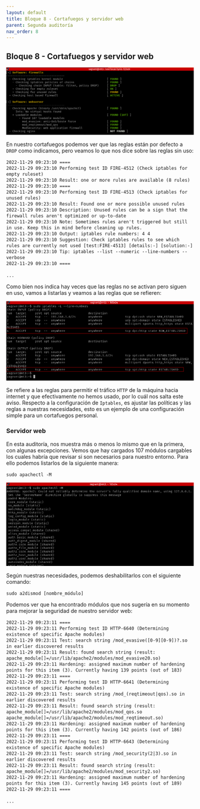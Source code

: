 ```yaml
---
layout: default
title: Bloque 8 - Cortafuegos y servidor web
parent: Segunda auditoría
nav_order: 8
---
```


## Bloque 8 - Cortafuegos y servidor web

<img src="https://raw.githubusercontent.com/crivmar/crivmar-lynis.github.io/main/assets/images/66.png"/>

En nuestro cortafuegos podemos ver que las reglas están por defecto a `DROP` como indicamos, pero veamos lo que nos dice sobre las reglas sin uso:

~~~
2022-11-29 09:23:10 ====
2022-11-29 09:23:10 Performing test ID FIRE-4512 (Check iptables for empty ruleset)
2022-11-29 09:23:10 Result: one or more rules are available (8 rules)
2022-11-29 09:23:10 ====
2022-11-29 09:23:10 Performing test ID FIRE-4513 (Check iptables for unused rules)
2022-11-29 09:23:10 Result: Found one or more possible unused rules
2022-11-29 09:23:10 Description: Unused rules can be a sign that the firewall rules aren't optimized or up-to-date
2022-11-29 09:23:10 Note: Sometimes rules aren't triggered but still in use. Keep this in mind before cleaning up rules.
2022-11-29 09:23:10 Output: iptables rule numbers: 4 4
2022-11-29 09:23:10 Suggestion: Check iptables rules to see which rules are currently not used [test:FIRE-4513] [details:-] [solution:-]
2022-11-29 09:23:10 Tip: iptables --list --numeric --line-numbers --verbose
2022-11-29 09:23:10 ====

...
~~~

Como bien nos indica hay veces que las reglas no se activan pero siguen en uso, vamos a listarlas y veamos a las reglas que se refieren:

<img src="https://raw.githubusercontent.com/crivmar/crivmar-lynis.github.io/main/assets/images/67.png"/>

Se refiere a las reglas para permitir el tráfico `HTTP` de la máquina hacia internet y que efectivamente no hemos usado, por lo cuál nos salta este aviso. Respecto a la configuración de `Iptables`, es ajustar las políticas y las reglas a nuestras necesidades, esto es un ejemplo de una configuración simple para un cortafuegos personal.

### Servidor web

En esta auditoría, nos muestra más o menos lo mismo que en la primera, con algunas excepciones. Vemos que hay cargados 107 módulos cargables los cuales habría que revisar si son necesarios para nuestro entorno. Para ello podemos listarlos de la siguiente manera:

~~~
sudo apachectl -M
~~~

<img src="https://raw.githubusercontent.com/crivmar/crivmar-lynis.github.io/main/assets/images/68.png"/>

Según nuestras necesidades, podemos deshabilitarlos con el siguiente comando:

~~~
sudo a2dismod [nombre_módulo]
~~~

Podemos ver que ha encontrado módulos que nos sugería en su momento para mejorar la seguridad de nuestro servidor web:

~~~
2022-11-29 09:23:11 ====
2022-11-29 09:23:11 Performing test ID HTTP-6640 (Determining existence of specific Apache modules)
2022-11-29 09:23:11 Test: search string /mod_evasive([0-9][0-9])?.so in earlier discovered results
2022-11-29 09:23:11 Result: found search string (result: apache_module[]=/usr/lib/apache2/modules/mod_evasive20.so)
2022-11-29 09:23:11 Hardening: assigned maximum number of hardening points for this item (3). Currently having 139 points (out of 183)
2022-11-29 09:23:11 ====
2022-11-29 09:23:11 Performing test ID HTTP-6641 (Determining existence of specific Apache modules)
2022-11-29 09:23:11 Test: search string /mod_(reqtimeout|qos).so in earlier discovered results
2022-11-29 09:23:11 Result: found search string (result: apache_module[]=/usr/lib/apache2/modules/mod_qos.so
apache_module[]=/usr/lib/apache2/modules/mod_reqtimeout.so)
2022-11-29 09:23:11 Hardening: assigned maximum number of hardening points for this item (3). Currently having 142 points (out of 186)
2022-11-29 09:23:11 ====
2022-11-29 09:23:11 Performing test ID HTTP-6643 (Determining existence of specific Apache modules)
2022-11-29 09:23:11 Test: search string /mod_security(2|3).so in earlier discovered results
2022-11-29 09:23:11 Result: found search string (result: apache_module[]=/usr/lib/apache2/modules/mod_security2.so)
2022-11-29 09:23:11 Hardening: assigned maximum number of hardening points for this item (3). Currently having 145 points (out of 189)
2022-11-29 09:23:11 ====

...
~~~
